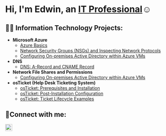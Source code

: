 <h1>Hi, I'm Edwin, an <a href="https://linkedin.com/in/Josh">IT Professional</a>☺</h1>

<h2>👨‍💻 Information Technology Projects:</h2>

- <b>Microsoft Azure</b>   
  - [Azure Basics](https://github.com/Edwin-IT/azure-basics)
  - [Network Security Groups (NSGs) and Inspecting Network Protocols](https://github.com/Edwin-IT/azure-network-protocols)
  - [Configuring On-premises Active Directory within Azure VMs](https://github.com/Edwin-IT/configure-ad)
- <b>DNS</b>
  - [DNS: A-Record and CNAME Record](https://github.com/Edwin-IT/DNS)
- <b>Network File Shares and Permissions</b>
  - [Configuring On-premises Active Directory within Azure VMs](https://github.com/Edwin-IT/configure-ad)
- <b>osTicket (Help Desk Ticketing System)</b>
  - [osTicket: Prerequisites and Installation](https://github.com/Edwin-IT/osticket-prereqs)
  - [osTicket: Post-Installation Configuration](https://github.com/Edwin-IT/post-install-config)
  - [osTicket: Ticket Lifecycle Examples](https://github.com/Edwin-IT/ticket-lifecycle)

<h2>🤳Connect with me:</h2>

[<img align="left" alt="Josh | LinkedIn" width="22px" src="https://cdn.jsdelivr.net/npm/simple-icons@v3/icons/linkedin.svg" />][linkedin]

[linkedin]: https://linkedin.com/in/Josh

